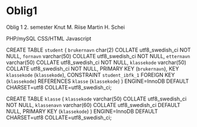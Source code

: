 # Oblig1
Oblig 1 2. semester
Knut M. Riise
Martin H. Schei

PHP/mySQL
CSS/HTML
Javascript


CREATE TABLE `student` (
  `brukernavn` char(2) COLLATE utf8_swedish_ci NOT NULL,
  `fornavn` varchar(50) COLLATE utf8_swedish_ci NOT NULL,
  `etternavn` varchar(50) COLLATE utf8_swedish_ci NOT NULL,
  `klassekode` varchar(50) COLLATE utf8_swedish_ci NOT NULL,
  PRIMARY KEY (`brukernavn`),
  KEY `klassekode` (`klassekode`),
  CONSTRAINT `student_ibfk_1` FOREIGN KEY (`klassekode`) REFERENCES `klasse` (`klassekode`)
) ENGINE=InnoDB DEFAULT CHARSET=utf8 COLLATE=utf8_swedish_ci;

CREATE TABLE `klasse` (
  `klassekode` varchar(50) COLLATE utf8_swedish_ci NOT NULL,
  `klassenavn` varchar(60) COLLATE utf8_swedish_ci DEFAULT NULL,
  PRIMARY KEY (`klassekode`)
) ENGINE=InnoDB DEFAULT CHARSET=utf8 COLLATE=utf8_swedish_ci;
